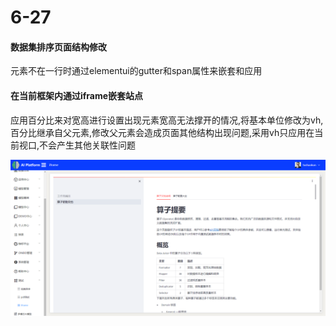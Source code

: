 # 6-27

#### 数据集排序页面结构修改

元素不在一行时通过elementui的gutter和span属性来嵌套和应用



#### 在当前框架内通过iframe嵌套站点

应用百分比来对宽高进行设置出现元素宽高无法撑开的情况,将基本单位修改为vh,百分比继承自父元素,修改父元素会造成页面其他结构出现问题,采用vh只应用在当前视口,不会产生其他关联性问题

![c40b3e39726a54f9eef9336f9a342d58](../assets/c40b3e39726a54f9eef9336f9a342d58.png)



